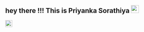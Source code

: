 
## hey there !!! This is Priyanka Sorathiya <img src="https://media.giphy.com/media/hvRJCLFzcasrR4ia7z/giphy.gif" width="25px">
<a href="https://instagram.com/_piyusorathiya_?utm_medium=copy_link">
  <img align="center" alt="Priyanka's Instagram" width="22px" src="https://raw.githubusercontent.com/hussainweb/hussainweb/main/icons/instagram.png" />

</a>

